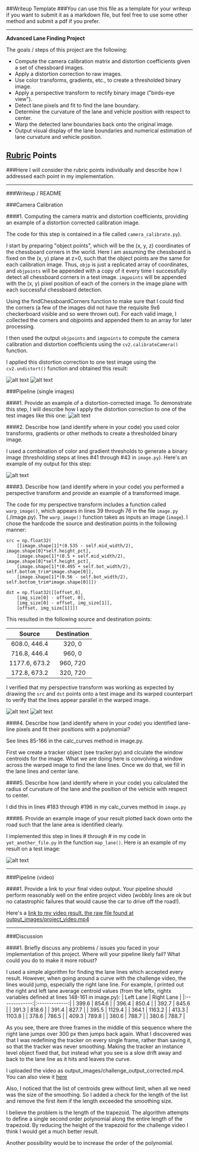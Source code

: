 ##Writeup Template
###You can use this file as a template for your writeup if you want to submit it as a markdown file, but feel free to use some other method and submit a pdf if you prefer.

---

**Advanced Lane Finding Project**

The goals / steps of this project are the following:

* Compute the camera calibration matrix and distortion coefficients given a set of chessboard images.
* Apply a distortion correction to raw images.
* Use color transforms, gradients, etc., to create a thresholded binary image.
* Apply a perspective transform to rectify binary image ("birds-eye view").
* Detect lane pixels and fit to find the lane boundary.
* Determine the curvature of the lane and vehicle position with respect to center.
* Warp the detected lane boundaries back onto the original image.
* Output visual display of the lane boundaries and numerical estimation of lane curvature and vehicle position.

[//]: # (Image References)

[image0]: ./camera_cal/calibration10.jpg "Original Distorted"
[image1]: ./undistored_calibration10.jpg "Undistorted checkerboard"
[image2]: ./test_images/test1.jpg "Distorted Test Image"
[image3]: ./preprocessed_image.jpg "Thresholded Image"
[image4]: ./source_image.jpg "Pre-Warp Image"
[image5]: ./sample_warped_image.jpg "Warp Image"
[image6]: ./test_images/tracked0.jpg "Undistorted Test Image"
[image7]: ./examples/color_fit_lines.jpg "Fit Visual"
[image8]: ./test_images/tracked0.jpg "Output"
[video1]: ./project_video.mp4 "Video"

## [Rubric](https://review.udacity.com/#!/rubrics/571/view) Points
###Here I will consider the rubric points individually and describe how I addressed each point in my implementation.  

---
###Writeup / README

###Camera Calibration

####1. Computing the camera matrix and distortion coefficients, providing an example of a distortion corrected calibration image.

The code for this step is contained in a file called `camera_calibrate.py`).  

I start by preparing "object points", which will be the (x, y, z) coordinates of the chessboard corners in the world. Here I am assuming the chessboard is fixed on the (x, y) plane at z=0, such that the object points are the same for each calibration image.  Thus, `objp` is just a replicated array of coordinates, and `objpoints` will be appended with a copy of it every time I successfully detect all chessboard corners in a test image.  `imgpoints` will be appended with the (x, y) pixel position of each of the corners in the image plane with each successful chessboard detection.  

Using the findChessboardCorners function to make sure that I could find the corners (a few of the images did not have the requisite 9x6 checkerboard visible and so were thrown out). For each valid image, I collected the corners and objpoints and appended them to an array for later processing. 

I then used the output `objpoints` and `imgpoints` to compute the camera calibration and distortion coefficients using the `cv2.calibrateCamera()` function.  

I applied this distortion correction to one test image using the `cv2.undistort()` function and obtained this result: 

![alt text][image0] 
![alt text][image1]

###Pipeline (single images)

####1. Provide an example of a distortion-corrected image.
To demonstrate this step, I will describe how I apply the distortion correction to one of the test images like this one:
![alt text][image2]

####2. Describe how (and identify where in your code) you used color transforms, gradients or other methods to create a thresholded binary image.  

I used a combination of color and gradient thresholds to generate a binary image (thresholding steps at lines #41 through #43 in `image.py`).  Here's an example of my output for this step:

![alt text][image3]

####3. Describe how (and identify where in your code) you performed a perspective transform and provide an example of a transformed image.

The code for my perspective transform includes a function called `warp_image()`, which appears in lines 39 through 76 in the file `image.py` (./image.py).  The `warp_image()` function takes as inputs an image (`image`).  I chose the hardcode the source and destination points in the following manner:

```
src = np.float32(
	[[image.shape[1]*(0.535 - self.mid_width/2), image.shape[0]*self.height_pct],
    [image.shape[1]*(0.5 + self.mid_width/2), image.shape[0]*self.height_pct],
    [image.shape[1]*(0.495 + self.bot_width/2), self.bottom_trim*image.shape[0]],
    [image.shape[1]*(0.56 - self.bot_width/2), self.bottom_trim*image.shape[0]]])

dst = np.float32([[offset,0], 
    [img_size[0] - offset, 0],
    [img_size[0] - offset, img_size[1]],
    [offset, img_size[1]]])

```
This resulted in the following source and destination points:

| Source        | Destination   | 
|:-------------:|:-------------:| 
| 608.0, 446.4  | 320, 0        | 
| 716.8, 446.4  | 960, 0        |
| 1177.6, 673.2 | 960, 720      |
| 172.8, 673.2  | 320, 720      |

I verified that my perspective transform was working as expected by drawing the `src` and `dst` points onto a test image and its warped counterpart to verify that the lines appear parallel in the warped image.

![alt text][image4]
![alt text][image5]

####4. Describe how (and identify where in your code) you identified lane-line pixels and fit their positions with a polynomial?

See lines 85-166 in the calc_curves method in image.py. 

First we create a tracker object (see tracker.py) and clculate the window centroids for the image. What we are doing here is convolving a window across the warped image to find the lane lines. Once we do that, we fill in the lane lines and center lane.

####5. Describe how (and identify where in your code) you calculated the radius of curvature of the lane and the position of the vehicle with respect to center.

I did this in lines #183 through #196 in my calc_curves method in `image.py`

####6. Provide an example image of your result plotted back down onto the road such that the lane area is identified clearly.

I implemented this step in lines # through # in my code in `yet_another_file.py` in the function `map_lane()`.  Here is an example of my result on a test image:

![alt text][image8]

---

###Pipeline (video)

####1. Provide a link to your final video output.  Your pipeline should perform reasonably well on the entire project video (wobbly lines are ok but no catastrophic failures that would cause the car to drive off the road!).

Here's a [link to my video result. the raw file found at output_images/project_video.mp4](https://youtu.be/HPieR5GHkVE)

---

###Discussion

####1. Briefly discuss any problems / issues you faced in your implementation of this project.  Where will your pipeline likely fail?  What could you do to make it more robust?

I used a simple algorithm for finding the lane lines which accepted every result. However, when going around a curve with the challenge video, the lines would jump, especially the right lane line. For example, I printed out the right and left lane average centroid values (from the leftx, rightx variables defined at lines 148-161 in image.py):
| Left Lane     | Right Lane    | 
|:-------------:|:-------------:| 
| 399.6         | 854.6         | 
| 396.4         | 850.4         |
| 392.7         | 845.6         |
| 391.3         | 818.6         |
| 391.4         | 827.7         |
| 395.5         | 1129.4        |
| 364.1         | 1163.2        |
| 413.3         | 1103.8        |
| 378.6         | 786.5         |
| 409.3         | 789.8         |
| 380.6         | 788.7         |
| 380.6         | 788.7         |

As you see, there are three frames in the middle of this sequence where the right lane jumps over 300 px then jumps back again. What I discovered was that I was redefining the tracker on every single frame, rather than saving it, so that the tracker was never smoothing.
Making the tracker an instance level object fixed that, but instead what you see is a slow drift away and back to the lane line as it hits and leaves the curve.

I uploaded the video as output_images/challenge_output_corrected.mp4. You can also view it [here](https://youtu.be/bT3-NK4EctA)

Also, I noticed that the list of centroids grew without limit, when all we need was the size of the smoothing. So I added a check for the length of the list and remove the first item if the length exceeded the smoothing size.

I believe the problem is the length of the trapezoid. The algorithm attempts to define a single second order polynomial along the entire length of the trapezoid. By reducing the height of the trapezoid for the challenge video I think I would get a much better result.

Another possibility would be to increase the order of the polynomial.

